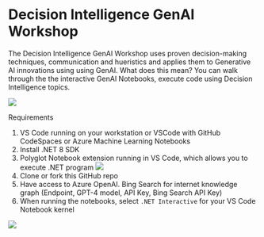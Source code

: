 # Decision Intelligence GenAI Workshop
The Decision Intelligence GenAI Workshop uses proven decision-making techniques, communication and hueristics and applies them to Generative AI innovations using using GenAI. What does this mean? You can walk through the the interactive GenAI Notebooks, execute code using Decision Intelligence topics.  

![](https://raw.githubusercontent.com/bartczernicki/DecisionIntelligence.GenAI.Workshop/main/Images/DdecisionIntelligence2.png)

Requirements  

1. VS Code running on your workstation or VSCode with GitHub CodeSpaces or Azure Machine Learning Notebooks  
2. Install .NET 8 SDK  
3. Polyglot Notebook extension running in VS Code, which allows you to execute .NET program
![](https://user-images.githubusercontent.com/547415/224161370-1c628967-ae0e-42b2-9c64-e3c1d7756f0b.png)
4. Clone or fork this GitHub repo  
5. Have access to Azure OpenAI. Bing Search for internet knowledge graph (Endpoint, GPT-4 model, API Key, Bing Search API Key)  
6. When running the notebooks, select `.NET Interactive` for your VS Code Notebook kernel  

![](https://user-images.githubusercontent.com/19276747/222540791-a054da73-a111-454f-9e93-251d620a0c2d.png)
